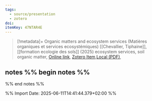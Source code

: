 ```yaml
---
tags:
  - source/presentation
  - zotero
doi: 
itemKey: 47NTAR4E
---
```

>[!metadata]+
> Organic matters and ecosystem services (Matières organiques et services ecosystémiques)
> [[Chevallier, Tiphaine]], 
> [[formation ecologie des sols]] (2025)
> ecosystem services, soil organic matter, 
> [Online link](), [Zotero Item](zotero://select/library/items/47NTAR4E),[Local (PDF)](file://C:/Users/aburg/Documents/references/zotero/storage/29I5X8YV/_05_MO_TChevallier_FormationEcologieSol2025.pdf), 

## notes %% begin notes %%

%% end notes %%

%% Import Date: 2025-06-11T14:41:44.379+02:00 %%

